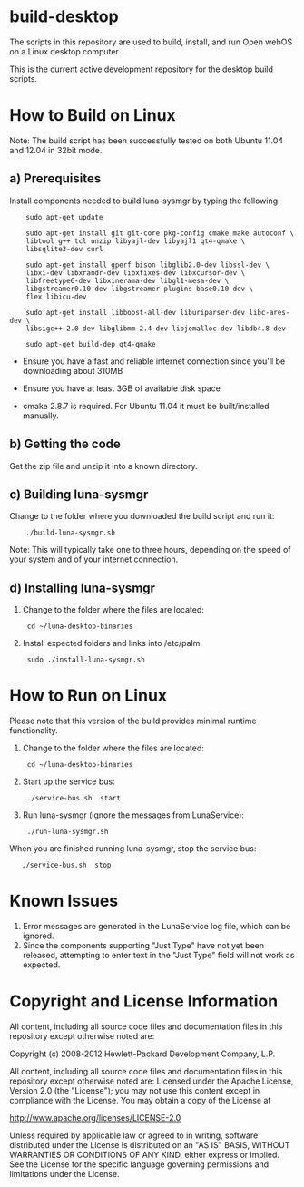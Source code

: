 build-desktop
=============

The scripts in this repository are used to build, install, and run Open webOS on a Linux desktop computer.
 
This is the current active development repository for the desktop build scripts.


How to Build on Linux
=====================

Note:  The build script has been successfully tested on both Ubuntu 11.04 and 12.04 in 32bit mode.

a) Prerequisites
----------------

Install components needed to build luna-sysmgr by typing the following:

        sudo apt-get update

        sudo apt-get install git git-core pkg-config cmake make autoconf \
		libtool g++ tcl unzip libyajl-dev libyajl1 qt4-qmake \
		libsqlite3-dev curl

        sudo apt-get install gperf bison libglib2.0-dev libssl-dev \
		libxi-dev libxrandr-dev libxfixes-dev libxcursor-dev \
		libfreetype6-dev libxinerama-dev libgl1-mesa-dev \
		libgstreamer0.10-dev libgstreamer-plugins-base0.10-dev \
		flex libicu-dev

        sudo apt-get install libboost-all-dev liburiparser-dev libc-ares-dev \
		libsigc++-2.0-dev libglibmm-2.4-dev libjemalloc-dev libdb4.8-dev

        sudo apt-get build-dep qt4-qmake

  * Ensure you have a fast and reliable internet connection since you'll be downloading about 310MB
  
  * Ensure you have at least 3GB of available disk space

  * cmake 2.8.7 is required.  For Ubuntu 11.04 it must be built/installed manually.

b) Getting the code
-------------------

Get the zip file and unzip it into a known directory.
  
c) Building luna-sysmgr
-----------------------
 
Change to the folder where you downloaded the build script and run it:


        ./build-luna-sysmgr.sh

Note: This will typically take one to three hours, depending on the speed of your system and of your internet connection.

d) Installing luna-sysmgr
-------------------------

1) Change to the folder where the files are located:

        cd ~/luna-desktop-binaries

2) Install expected folders and links into /etc/palm:

        sudo ./install-luna-sysmgr.sh

How to Run on Linux
===================

Please note that this version of the build provides minimal runtime functionality.

1) Change to the folder where the files are located:

        cd ~/luna-desktop-binaries

2) Start up the service bus:

        ./service-bus.sh  start

3) Run luna-sysmgr   (ignore the messages from LunaService):

        ./run-luna-sysmgr.sh


When you are finished running luna-sysmgr, stop the service bus:

       ./service-bus.sh  stop

# Known Issues

1) Error messages are generated in the LunaService log file, which can be ignored.
2) Since the components supporting "Just Type" have not yet been released, attempting to enter text in the "Just Type" field will not work as expected.

# Copyright and License Information

All content, including all source code files and documentation files in this repository except otherwise noted are: 

 Copyright (c) 2008-2012 Hewlett-Packard Development Company, L.P.

All content, including all source code files and documentation files in this repository except otherwise noted are:
Licensed under the Apache License, Version 2.0 (the "License");
you may not use this content except in compliance with the License.
You may obtain a copy of the License at

http://www.apache.org/licenses/LICENSE-2.0

Unless required by applicable law or agreed to in writing, software
distributed under the License is distributed on an "AS IS" BASIS,
WITHOUT WARRANTIES OR CONDITIONS OF ANY KIND, either express or implied.
See the License for the specific language governing permissions and
limitations under the License.

